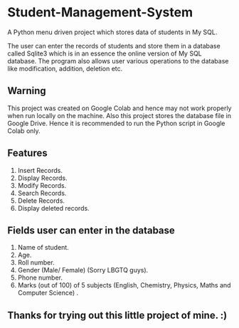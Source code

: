 # Student-Management-System
A Python menu driven project which stores data of students in My SQL.

The user can enter the records of students and store them in a database called Sqlite3 which is in an essence the online version of My SQL database. The program also allows user various operations to the database like modification, addition, deletion etc.


## Warning
This project was created on Google Colab and hence may not work properly when run locally on the machine. Also this project stores the database file in Google Drive. Hence it is recommended to run the Python script in Google Colab only.


## Features
1. Insert Records.
2. Display Records.
3. Modify Records.
4. Search Records.
5. Delete Records.
6. Display deleted records.


## Fields user can enter in the database
1. Name of student.
2. Age.
3. Roll number.
4. Gender (Male/ Female) (Sorry LBGTQ guys).
5. Phone number.
6. Marks (out of 100) of 5 subjects (English, Chemistry, Physics, Maths and Computer Science) .


## Thanks for trying out this little project of mine. :) 
